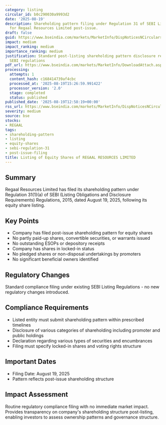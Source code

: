 ```yaml
---
category: listing
circular_id: b0c290030a9993d2
date: '2025-08-19'
description: Shareholding pattern filing under Regulation 31 of SEBI Listing Regulations
  for Regaal Resources Limited post-issue.
draft: false
guid: https://www.bseindia.com/markets/MarketInfo/DispNoticesNCirculars.aspx?Noticeid={F7F5AE46-6B11-4117-B677-40C0EC1C01D7}&noticeno=20250819-34&dt=08/19/2025&icount=34&totcount=52&flag=0
impact: medium
impact_ranking: medium
importance_ranking: medium
justification: Standard post-listing shareholding pattern disclosure required under
  SEBI regulations
pdf_url: https://www.bseindia.com/markets/MarketInfo/DownloadAttach.aspx?id=20250819-34&attachedId=17d2ccec-4bcf-4a91-9bc5-67fce1ad7fcc
processing:
  attempts: 1
  content_hash: c168414739af4cbc
  processed_at: '2025-08-19T15:26:59.991422'
  processor_version: '2.0'
  stage: completed
  status: published
published_date: '2025-08-19T12:58:19+00:00'
rss_url: https://www.bseindia.com/markets/MarketInfo/DispNoticesNCirculars.aspx?Noticeid={F7F5AE46-6B11-4117-B677-40C0EC1C01D7}&noticeno=20250819-34&dt=08/19/2025&icount=34&totcount=52&flag=0
severity: medium
source: bse
stocks:
- REGAAL
tags:
- shareholding-pattern
- listing
- equity-shares
- sebi-regulation-31
- post-issue-filing
title: Listing of Equity Shares of REGAAL RESOURCES LIMITED
---
```


## Summary

Regaal Resources Limited has filed its shareholding pattern under Regulation 31(1)(a) of SEBI (Listing Obligations and Disclosure Requirements) Regulations, 2015, dated August 19, 2025, following its equity share listing.

## Key Points

- Company has filed post-issue shareholding pattern for equity shares
- No partly paid-up shares, convertible securities, or warrants issued
- No outstanding ESOPs or depository receipts
- Company has shares in locked-in status
- No pledged shares or non-disposal undertakings by promoters
- No significant beneficial owners identified

## Regulatory Changes

Standard compliance filing under existing SEBI Listing Regulations - no new regulatory changes introduced.

## Compliance Requirements

- Listed entity must submit shareholding pattern within prescribed timelines
- Disclosure of various categories of shareholding including promoter and public holdings
- Declaration regarding various types of securities and encumbrances
- Filing must specify locked-in shares and voting rights structure

## Important Dates

- Filing Date: August 19, 2025
- Pattern reflects post-issue shareholding structure

## Impact Assessment

Routine regulatory compliance filing with no immediate market impact. Provides transparency on company's shareholding structure post-listing, enabling investors to assess ownership patterns and governance structure.